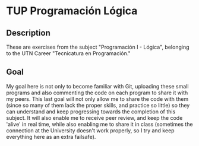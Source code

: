 # TUP Programación Lógica #

## Description
These are exercises from the subject "Programación I - Lógica", belonging to the UTN Career "Tecnicatura en Programación."

## Goal
My goal here is not only to become familiar with Git, uploading these small programs and also commenting the code on each program to share it with my peers.
This last goal will not only allow me to share the code with them (since so many of them lack the proper skills, and practice so little) so they can understand and keep progressing towards the completion of this subject. It will also enable me to receive peer review, and keep the code 'alive' in real time, while also enabling me to share it in class (sometimes the connection at the University doesn't work properly, so I try and keep everything here as an extra failsafe).


